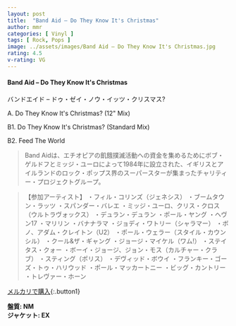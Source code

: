 ```yaml
---
layout: post
title:  "Band Aid – Do They Know It's Christmas"
author: mmr
categories: [ Vinyl ]
tags: [ Rock, Pops ]
image: ../assets/images/Band Aid – Do They Know It's Christmas.jpg
rating: 4.5
v-rating: VG
---
```


#### Band Aid – Do They Know It's Christmas

バンドエイド – ドゥ・ゼイ・ノウ・イッツ・クリスマス?

A. Do They Know It's Christmas? (12" Mix)

B1. Do They Know It's Christmas? (Standard Mix)

B2. Feed The World

> Band Aidは、エチオピアの飢餓撲滅活動への資金を集めるためにボブ・ゲルドフとミッジ・ユーロによって1984年に設立された、イギリスとアイルランドのロック・ポップス界のスーパースターが集まったチャリティー・プロジェクトグループ。

> 【参加アーティスト】
・フィル・コリンズ（ジェネシス）
・ブームタウン・ラッツ
・スパンダー・バレエ
・ミッジ・ユーロ、クリス・クロス（ウルトラヴォックス）
・デュラン・デュラン
・ポール・ヤング
・ヘヴン17
・マリリン
・バナナラマ
・ジョディ・ワトリー（シャラマー）
・ボノ、アダム・クレイトン（U2）
・ポール・ウェラー（スタイル・カウンシル）
・クール&ザ・ギャング
・ジョージ・マイケル（ワム!）
・ステイタス・クォー
・ボーイ・ジョージ、ジョン・モス（カルチャー・クラブ）
・スティング（ポリス）
・デヴィッド・ボウイ
・フランキー・ゴーズ・トゥ・ハリウッド
・ポール・マッカートニー 
・ビッグ・カントリー
・トレヴァー・ホーン

[メルカリで購入](https://jp.mercari.com/item/m97976702543){:.button1}

<div class="mt-4 mb-4 d-flex align-items-center">
<strong class="mr-1">盤質: NM</strong>
</div>
<div class="mt-4 mb-4 d-flex align-items-center">
<strong class="mr-1">ジャケット: EX</strong>
</div>
